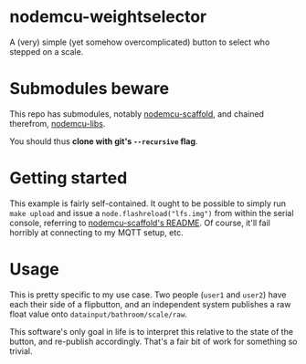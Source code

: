 # nodemcu-weightselector
A (very) simple (yet somehow overcomplicated) button to select who stepped on a scale.

# Submodules beware

This repo has submodules, notably [nodemcu-scaffold](https://github.com/skrewz/nodemcu-scaffold), and chained therefrom, [nodemcu-libs](https://github.com/skrewz/nodemcu-libs).

You should thus **clone with git's `--recursive` flag**.

# Getting started

This example is fairly self-contained. It ought to be possible to simply run `make upload` and issue a `node.flashreload("lfs.img")` from within the serial console, referring to [nodemcu-scaffold's README](https://github.com/skrewz/nodemcu-scaffold/blob/master/README.md). Of course, it'll fail horribly at connecting to my MQTT setup, etc.


# Usage

This is pretty specific to my use case. Two people (`user1` and `user2`) have each their side of a flipbutton, and an independent system publishes a raw float value onto `datainput/bathroom/scale/raw`.

This software's only goal in life is to interpret this relative to the state of the button, and re-publish accordingly. That's a fair bit of work for something so trivial.
